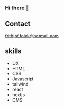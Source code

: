 ### Hi there 👋

## Contact
frithjof.falck@hotmail.com

## skills

- UX
- HTML
- CSS
- Javascript
- tailwind
- react
- nextjs
- CMS
